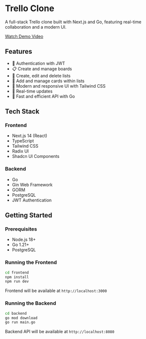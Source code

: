 # Trello Clone

A full-stack Trello clone built with Next.js and Go, featuring real-time collaboration and a modern UI.

[Watch Demo Video](https://youtu.be/GuPkAMnygio)

## Features

- 🔐 Authentication with JWT
- 📋 Create and manage boards
- 📝 Create, edit and delete lists
- 🎯 Add and manage cards within lists
- 🎨 Modern and responsive UI with Tailwind CSS
- 🔄 Real-time updates
- 🚀 Fast and efficient API with Go

## Tech Stack

### Frontend
- Next.js 14 (React)
- TypeScript
- Tailwind CSS
- Radix UI
- Shadcn UI Components

### Backend
- Go
- Gin Web Framework
- GORM
- PostgreSQL
- JWT Authentication

## Getting Started

### Prerequisites
- Node.js 18+
- Go 1.21+
- PostgreSQL

### Running the Frontend
```bash
cd frontend
npm install
npm run dev
```
Frontend will be available at `http://localhost:3000`

### Running the Backend
```bash
cd backend
go mod download
go run main.go
```
Backend API will be available at `http://localhost:8080`